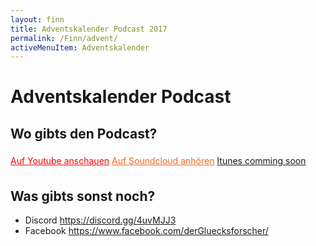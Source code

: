 ```yaml
---
layout: finn
title: Adventskalender Podcast 2017
permalink: /Finn/advent/
activeMenuItem: Adventskalender
---
```


# Adventskalender Podcast

## Wo gibts den Podcast?

<style>

.btn-soundcloud {
    color: #FA6218;
    background: white;
    border-color:  #FF3802;
    line-height: 2;
}
.btn-soundcloud > .fa{
    background: linear-gradient(to bottom, #ff9531 0%,#ff8629 20%,#ff6d1d 43%,#f75a14 57%,#ff4d0d 71%,#ff3601 100%); 
    color:transparent;
    -webkit-background-clip: text;
    background-clip: text;
}
.btn-soundcloud:hover {
    color: white;
    background: #FA6218;
    border-color: #FF3802
}
.btn-soundcloud.focus,.btn-yt:focus {
    box-shadow: 0 0 0 3px rgba(255,56,2,.5)
}
.btn-soundcloud.active,.btn-soundcloud:active,.show>.btn-soundcloud.dropdown-toggle {
    color: white;
    background-color: #FA6218;
    border-color: #FA6218
}

.btn-yt {
    color: #FF0000;
    background-color: transparent;
    background-image: none;
    border-color:  #FF0000;
    line-height: 2;
}
.btn-yt:hover {
    color: #fff;
    background-color: #FF0000;
    border-color: #FF0000
}
.btn-yt.focus,.btn-yt:focus {
    box-shadow: 0 0 0 3px rgba(220,53,69,.5)
}
.btn-yt.active,.btn-yt:active,.show>.btn-yt.dropdown-toggle {
    color: #fff;
    background-color: #dc3545;
    border-color: #dc3545
}
</style>

<a class="btn btn-yt" role="button" href="https://www.youtube.com/channel/UCEnE4GAcNjJGxf9TwfdZdKQ">
  <i class="fa fa-youtube-play fa-2x pull-left"></i> Auf Youtube anschauen</a>
  
<a class="btn btn-outline btn-soundcloud" role="button" href="https://soundcloud.com/finn-n-koenig-der-gluecksforscher">
  <i class="fa fa-soundcloud  fa-2x pull-left"></i> Auf Soundcloud anhören</a>
  
<a class="btn btn-outline" role="button" href="#">
  <i class="fa fa-podcast fa-2x pull-left" style="color:#FF0000"></i>Itunes comming soon</a>

## Was gibts sonst noch?
- Discord https://discord.gg/4uvMJJ3
- Facebook https://www.facebook.com/derGluecksforscher/
